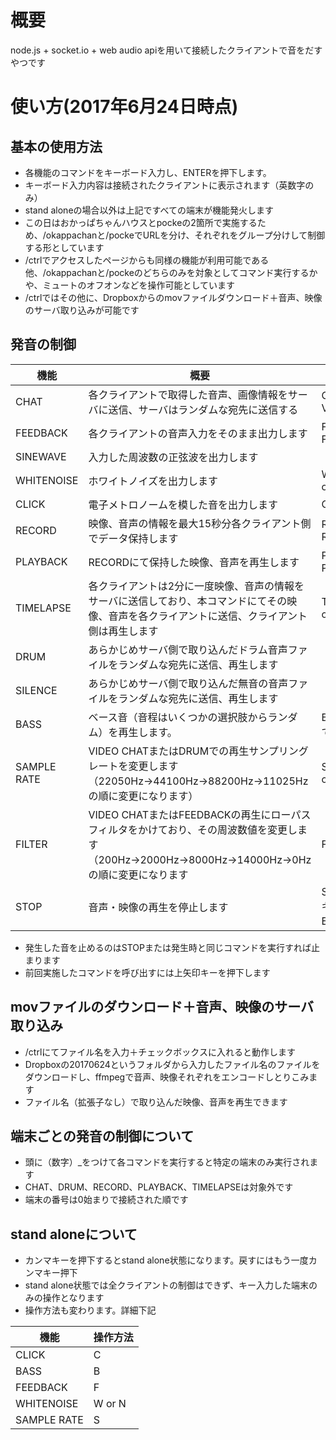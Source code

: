 # 概要
node.js + socket.io + web audio apiを用いて接続したクライアントで音をだすやつです

# 使い方(2017年6月24日時点)
## 基本の使用方法
- 各機能のコマンドをキーボード入力し、ENTERを押下します。
- キーボード入力内容は接続されたクライアントに表示されます（英数字のみ）
- stand aloneの場合以外は上記ですべての端末が機能発火します
- この日はおかっぱちゃんハウスとpockeの2箇所で実施するため、/okappachanと/pockeでURLを分け、それぞれをグループ分けして制御する形としています
- /ctrlでアクセスしたページからも同様の機能が利用可能である他、/okappachanと/pockeのどちらのみを対象としてコマンド実行するかや、ミュートのオフオンなどを操作可能としています
- /ctrlではその他に、Dropboxからのmovファイルダウンロード＋音声、映像のサーバ取り込みが可能です

## 発音の制御
 機能 | 概要 | 操作方法
----- | ---- | --------
CHAT | 各クライアントで取得した音声、画像情報をサーバに送信、サーバはランダムな宛先に送信する | CHAT or VIDEOCHAT
FEEDBACK | 各クライアントの音声入力をそのまま出力します | FEEDBACK or FEED
SINEWAVE | 入力した周波数の正弦波を出力します | （数字を入力）
WHITENOISE | ホワイトノイズを出力します | WHITENOISE or NOISE
CLICK | 電子メトロノームを模した音を出力します | CLICK
RECORD | 映像、音声の情報を最大15秒分各クライアント側でデータ保持します | RECORD or REC
PLAYBACK | RECORDにて保持した映像、音声を再生します | PLAYBACK or PLAY
TIMELAPSE | 各クライアントは2分に一度映像、音声の情報をサーバに送信しており、本コマンドにてその映像、音声を各クライアントに送信、クライアント側は再生します | TIMEPLAPSE or LAPSE
DRUM | あらかじめサーバ側で取り込んだドラム音声ファイルをランダムな宛先に送信、再生します
SILENCE | あらかじめサーバ側で取り込んだ無音の音声ファイルをランダムな宛先に送信、再生します
BASS | ベース音（音程はいくつかの選択肢からランダム）を再生します。 | B（Enterなしで発音します）
SAMPLE RATE | VIDEO CHATまたはDRUMでの再生サンプリングレートを変更します（22050Hz→44100Hz→88200Hz→11025Hzの順に変更になります） | SAMPLERATE or RATE
FILTER | VIDEO CHATまたはFEEDBACKの再生にローパスフィルタをかけており、その周波数値を変更します（200Hz→2000Hz→8000Hz→14000Hz→0Hzの順に変更になります | FILTER
STOP | 音声・映像の再生を停止します | STOP or ESCキー（ESCはEnter不要）

- 発生した音を止めるのはSTOPまたは発生時と同じコマンドを実行すれば止まります
- 前回実施したコマンドを呼び出すには上矢印キーを押下します

## movファイルのダウンロード＋音声、映像のサーバ取り込み
- /ctrlにてファイル名を入力＋チェックボックスに入れると動作します
- Dropboxの20170624というフォルダから入力したファイル名のファイルをダウンロードし、ffmpegで音声、映像それぞれをエンコードしとりこみます
- ファイル名（拡張子なし）で取り込んだ映像、音声を再生できます

## 端末ごとの発音の制御について
- 頭に（数字）_をつけて各コマンドを実行すると特定の端末のみ実行されます
- CHAT、DRUM、RECORD、PLAYBACK、TIMELAPSEは対象外です
- 端末の番号は0始まりで接続された順です

## stand aloneについて
- カンマキーを押下するとstand alone状態になります。戻すにはもう一度カンマキー押下
- stand alone状態では全クライアントの制御はできず、キー入力した端末のみの操作となります
- 操作方法も変わります。詳細下記

機能 | 操作方法
----- | --------
CLICK | C
BASS | B
FEEDBACK | F
WHITENOISE | W or N
SAMPLE RATE | S
